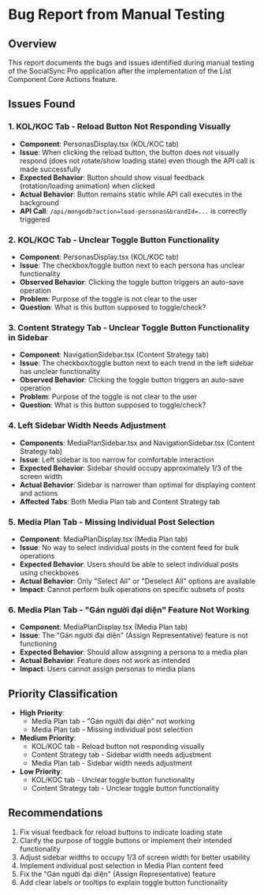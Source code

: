 # Bug Report from Manual Testing

## Overview
This report documents the bugs and issues identified during manual testing of the SocialSync Pro application after the implementation of the List Component Core Actions feature.

## Issues Found

### 1. KOL/KOC Tab - Reload Button Not Responding Visually
- **Component**: PersonasDisplay.tsx (KOL/KOC tab)
- **Issue**: When clicking the reload button, the button does not visually respond (does not rotate/show loading state) even though the API call is made successfully
- **Expected Behavior**: Button should show visual feedback (rotation/loading animation) when clicked
- **Actual Behavior**: Button remains static while API call executes in the background
- **API Call**: `/api/mongodb?action=load-personas&brandId=...` is correctly triggered

### 2. KOL/KOC Tab - Unclear Toggle Button Functionality
- **Component**: PersonasDisplay.tsx (KOL/KOC tab)
- **Issue**: The checkbox/toggle button next to each persona has unclear functionality
- **Observed Behavior**: Clicking the toggle button triggers an auto-save operation
- **Problem**: Purpose of the toggle is not clear to the user
- **Question**: What is this button supposed to toggle/check?

### 3. Content Strategy Tab - Unclear Toggle Button Functionality in Sidebar
- **Component**: NavigationSidebar.tsx (Content Strategy tab)
- **Issue**: The checkbox/toggle button next to each trend in the left sidebar has unclear functionality
- **Observed Behavior**: Clicking the toggle button triggers an auto-save operation
- **Problem**: Purpose of the toggle is not clear to the user
- **Question**: What is this button supposed to toggle/check?

### 4. Left Sidebar Width Needs Adjustment
- **Components**: MediaPlanSidebar.tsx and NavigationSidebar.tsx (Content Strategy tab)
- **Issue**: Left sidebar is too narrow for comfortable interaction
- **Expected Behavior**: Sidebar should occupy approximately 1/3 of the screen width
- **Actual Behavior**: Sidebar is narrower than optimal for displaying content and actions
- **Affected Tabs**: Both Media Plan tab and Content Strategy tab

### 5. Media Plan Tab - Missing Individual Post Selection
- **Component**: MediaPlanDisplay.tsx (Media Plan tab)
- **Issue**: No way to select individual posts in the content feed for bulk operations
- **Expected Behavior**: Users should be able to select individual posts using checkboxes
- **Actual Behavior**: Only "Select All" or "Deselect All" options are available
- **Impact**: Cannot perform bulk operations on specific subsets of posts

### 6. Media Plan Tab - "Gán người đại diện" Feature Not Working
- **Component**: MediaPlanDisplay.tsx (Media Plan tab)
- **Issue**: The "Gán người đại diện" (Assign Representative) feature is not functioning
- **Expected Behavior**: Should allow assigning a persona to a media plan
- **Actual Behavior**: Feature does not work as intended
- **Impact**: Users cannot assign personas to media plans

## Priority Classification
- **High Priority**: 
  - Media Plan tab - "Gán người đại diện" not working
  - Media Plan tab - Missing individual post selection
- **Medium Priority**: 
  - KOL/KOC tab - Reload button not responding visually
  - Content Strategy tab - Sidebar width needs adjustment
  - Media Plan tab - Sidebar width needs adjustment
- **Low Priority**: 
  - KOL/KOC tab - Unclear toggle button functionality
  - Content Strategy tab - Unclear toggle button functionality

## Recommendations
1. Fix visual feedback for reload buttons to indicate loading state
2. Clarify the purpose of toggle buttons or implement their intended functionality
3. Adjust sidebar widths to occupy 1/3 of screen width for better usability
4. Implement individual post selection in Media Plan content feed
5. Fix the "Gán người đại diện" (Assign Representative) feature
6. Add clear labels or tooltips to explain toggle button functionality